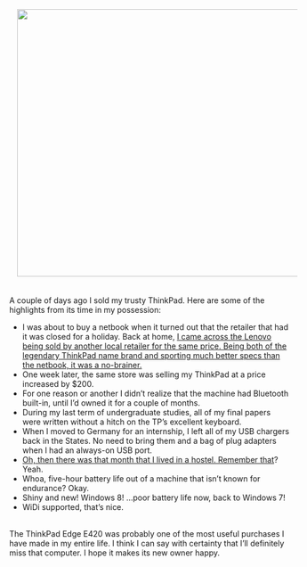 

<div class="separator" style="clear: both; text-align: center;"><a href="http://1.bp.blogspot.com/-f0K-8nXLbkw/UcY2-XogD6I/AAAAAAAADWw/BvqcKbK5rxc/s1600/SANY0014.jpg" imageanchor="1" style="margin-left: 1em; margin-right: 1em;"><img border="0" height="480" src="http://1.bp.blogspot.com/-f0K-8nXLbkw/UcY2-XogD6I/AAAAAAAADWw/BvqcKbK5rxc/s640/SANY0014.jpg" width="640" /></a></div><br /><div class="MsoNormal" style="margin-bottom: .0001pt; margin-bottom: 0in;"><br /></div><div class="MsoNormal" style="margin-bottom: .0001pt; margin-bottom: 0in;">A couple of days ago I sold my trusty ThinkPad. Here are some of the highlights from its time in my possession:</div><div class="MsoNormal" style="margin-bottom: .0001pt; margin-bottom: 0in;"></div><ul><li>I was about to buy a netbook when it turned out that the retailer that had it was closed for a holiday. Back at home, <a href="http://blog.christopherkuzma.com/2012/06/lenovo-thinkpad-edge-e420-review.html?q=thinkpad">I came across the Lenovo being sold by another local retailer for the same price. Being both of the legendary ThinkPad name brand and sporting much better specs than the netbook, it was a no-brainer.</a></li><li>One week later, the same store was selling my ThinkPad at a price increased by $200.</li><li>For one reason or another I didn’t realize that the machine had Bluetooth built-in, until I’d owned it for a couple of months.</li><li>During my last term of undergraduate studies, all of my final papers were written without a hitch on the TP’s excellent keyboard.</li><li>When I moved to Germany for an internship, I left all of my USB chargers back in the States. No need to bring them and a bag of plug adapters when I had an always-on USB port.</li><li><a href="http://blog.christopherkuzma.com/2012/10/lenovo-thinkpad-edge-e420-recap-5.html?q=hostel">Oh, then there was that month that I lived in a hostel. Remember that</a>? Yeah.</li><li>Whoa, five-hour battery life out of a machine that isn’t known for endurance? Okay.</li><li>Shiny and new! Windows 8! …poor battery life now, back to Windows 7!</li><li>WiDi supported, that’s nice.</li></ul><br />  <div class="MsoNormal" style="margin-bottom: .0001pt; margin-bottom: 0in;">The ThinkPad Edge E420 was probably one of the most useful purchases I have made in my entire life. I think I can say with certainty that I’ll definitely miss that computer. I hope it makes its new owner happy.<o:p></o:p></div>